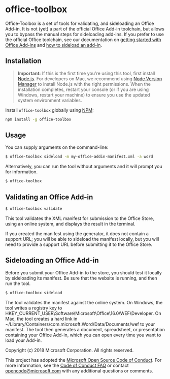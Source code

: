 # office-toolbox

Office-Toolbox is a set of tools for validating, and sideloading an Office Add-in. It is not (yet) a part of the official Office Add-in toolchain, but allows you to bypass the manual steps for sideloading add-ins. If you prefer to use the official Office toolchain, see our documentation on [getting started with Office Add-ins](https://dev.office.com/docs/add-ins/get-started/create-an-office-add-in-using-any-editor) and [how to sideload an add-in](https://dev.office.com/docs/add-ins/testing/create-a-network-shared-folder-catalog-for-task-pane-and-content-add-ins).

## Installation
> **Important:** If this is the first time you're using this tool, first install [Node.js](https://nodejs.org). For developers on Mac, we recommend using [Node Version Manager](https://github.com/creationix/nvm) to install Node.js with the right permissions. When the installation completes, restart your console (or if you are using Windows, restart your machine) to ensure you use the updated system environment variables.

Install `office-toolbox` globally using [NPM](http://npmjs.org/):
```bash
npm install -g office-toolbox
```

## Usage
You can supply arguments on the command-line:

```bash
$ office-toolbox sideload -m my-office-addin-manifest.xml -a word
```

Alternatively, you can run the tool without arguments and it will prompt you for information.

```bash
$ office-toolbox
```

## Validating an Office Add-in
```bash
$ office-toolbox validate
```

This tool validates the XML manifest for submission to the Office Store, using an online system, and displays the result in the terminal. 

If you created the manifest using the generator, it does not contain a support URL; you will be able to sideload the manifest locally, but you will need to provide a support URL before submitting it to the Office Store.

## Sideloading an Office Add-in
Before you submit your Office Add-in to the store, you should test it locally by sideloading its manifest. Be sure that the website is running, and then run the tool.

```bash
$ office-toolbox sideload
```

The tool validates the manifest against the online system. On Windows, the tool writes a registry key to HKEY\_CURRENT\_USER\Software\Microsoft\Office\16.0\WEF\Developer. On Mac, the tool creates a hard link in ~/Library/Containers/com.microsoft.Word/Data/Documents/wef to your manifest. The tool then generates a document, spreadsheet, or presentation containing your Office Add-in, which you can open every time you want to load your Add-in.

Copyright (c) 2018 Microsoft Corporation. All rights reserved.

This project has adopted the [Microsoft Open Source Code of Conduct](https://opensource.microsoft.com/codeofconduct/). For more information, see the [Code of Conduct FAQ](https://opensource.microsoft.com/codeofconduct/faq/) or contact [opencode@microsoft.com](mailto:opencode@microsoft.com) with any additional questions or comments.


